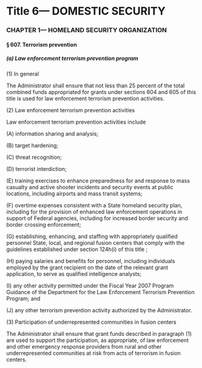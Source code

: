 
# Title 6— DOMESTIC SECURITY
### CHAPTER 1— HOMELAND SECURITY ORGANIZATION
#### § 607. Terrorism prevention
##### (a) Law enforcement terrorism prevention program

(1) In general

The Administrator shall ensure that not less than 25 percent of the total combined funds appropriated for grants under sections 604 and 605 of this title is used for law enforcement terrorism prevention activities.

(2) Law enforcement terrorism prevention activities

Law enforcement terrorism prevention activities include

(A) information sharing and analysis;

(B) target hardening;

(C) threat recognition;

(D) terrorist interdiction;

(E) training exercises to enhance preparedness for and response to mass casualty and active shooter incidents and security events at public locations, including airports and mass transit systems;

(F) overtime expenses consistent with a State homeland security plan, including for the provision of enhanced law enforcement operations in support of Federal agencies, including for increased border security and border crossing enforcement;

(G) establishing, enhancing, and staffing with appropriately qualified personnel State, local, and regional fusion centers that comply with the guidelines established under section 124h(i) of this title ;

(H) paying salaries and benefits for personnel, including individuals employed by the grant recipient on the date of the relevant grant application, to serve as qualified intelligence analysts;

(I) any other activity permitted under the Fiscal Year 2007 Program Guidance of the Department for the Law Enforcement Terrorism Prevention Program; and

(J) any other terrorism prevention activity authorized by the Administrator.

(3) Participation of underrepresented communities in fusion centers

The Administrator shall ensure that grant funds described in paragraph (1) are used to support the participation, as appropriate, of law enforcement and other emergency response providers from rural and other underrepresented communities at risk from acts of terrorism in fusion centers.
